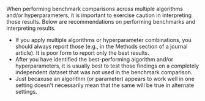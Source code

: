 When performing benchmark comparisons across multiple algorithms and/or hyperparameters, it is important to exercise caution in interpreting those results. Below are recommendations on performing benchmarks and interpreting results.

* If you apply multiple algorithms or hyperparameter combinations, you should always report those (e.g., in the Methods section of a journal article). It is poor form to report only the best results.
* After you have identified the best-performing algorithm and/or hyperparameters, it is usually best to test those findings on a completely independent dataset that was not used in the benchmark comparison.
* Just becaxuse an algorithm (or parameter) appears to work well in one setting doesn't necessarily mean that the same will be true in alternate settings.
